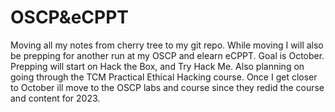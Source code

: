 # OSCP&eCPPT
Moving all my notes from cherry tree to my git repo. 
While moving I will also be prepping for another run at my OSCP and elearn eCPPT. Goal is October. <br />
Prepping will start on Hack the Box, and Try Hack Me. Also planning on going through the TCM Practical Ethical Hacking course. Once I get closer to October ill move to the OSCP labs and course since they redid the course and content for 2023.

